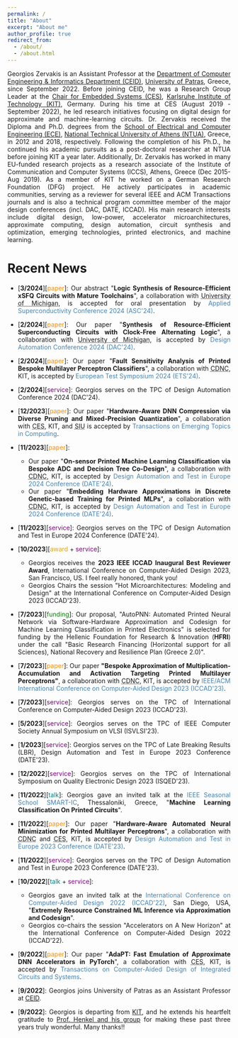 ```yaml
---
permalink: /
title: "About"
excerpt: "About me"
author_profile: true
redirect_from: 
  - /about/
  - /about.html
---
```


<style>
/* Style for links with underlines and no color */
a.underline {
  color: inherit;
  text-decoration: underline dotted;
}
</style>

<style>body {text-align: justify}</style>
Georgios Zervakis is an Assistant Professor at the [Department of Computer Engineering & Informatics Department (CEID)](https://www.ceid.upatras.gr/en), [University of Patras](https://www.upatras.gr/en/), Greece, since September 2022. Before joining CEID, he was a Research Group Leader at the [Chair for Embedded Systems (CES)](https://ces.itec.kit.edu/), [Karlsruhe Institute of Technology (KIT)](https://www.kit.edu/), Germany. During his time at CES (August 2019 - September 2022), he led research initiatives focusing on digital design for approximate and machine-learning circuits. Dr. Zervakis received the Diploma and Ph.D. degrees from the [School of Electrical and Computer Engineering (ECE)](https://www.ece.ntua.gr/en), [National Technical University of Athens (NTUA)](https://www.ntua.gr/en/), Greece, in 2012 and 2018, respectively. Following the completion of his Ph.D., he continued his academic pursuits as a post-doctoral researcher at NTUA before joining KIT a year later.  Additionally, Dr. Zervakis has worked in many EU-funded research projects as a research associate of the Institute of Communication and Computer Systems (ICCS), Athens, Greece (Dec 2015-Aug 2019). As a member of KIT he worked on a German Research Foundation (DFG) project. He actively participates in academic communities, serving as a reviewer for several IEEE and ACM Transactions journals and is also a technical program committee member of the major design conferences (incl. DAC, DATE, ICCAD). His main research interests include digital design, low-power, accelerator microarchitectures, approximate computing, design automation, circuit synthesis and optimization, emerging technologies,  printed electronics, and machine learning.

Recent News
===
* [**3/2024**][<span style="color:darkorange">paper</span>]: Our abstract "**Logic Synthesis of Resource-Efficient xSFQ Circuits with Mature Toolchains**", a collaboration with <a href="https://cse.engin.umich.edu/" class="underline">University of Michigan</a>, is accepted for oral presentation by <span style="color:SteelBlue">
Applied Superconductivity Conference 2024 (ASC'24)</span>.

* [**2/2024**][<span style="color:darkorange">paper</span>]: Our paper "**Synthesis of Resource-Efficient Superconducting Circuits with Clock-Free Alternating Logic**", a collaboration with <a href="https://cse.engin.umich.edu/" class="underline">University of Michigan</a>, is accepted by <span style="color:SteelBlue">Design Automation Conference 2024 (DAC'24)</span>.

* [**2/2024**][<span style="color:darkorange">paper</span>]: Our paper "**Fault Sensitivity Analysis of Printed Bespoke Multilayer Perceptron Classifiers**", a collaboration with <a href="https://cdnc.itec.kit.edu/" class="underline">CDNC</a>, KIT, is accepted by <span style="color:SteelBlue">European Test Symposium 2024 (ETS'24)</span>.

* [**2/2024**][<span style="color:purple">service</span>]: Georgios serves on the TPC of Design Automation Conference 2024 (DAC'24).
  
* [**12/2023**][<span style="color:darkorange">paper</span>]: Our paper "**Hardware-Aware DNN Compression via Diverse Pruning and Mixed-Precision Quantization**", a collaboration with <a href="https://ces.itec.kit.edu/" class="underline">CES</a>, KIT, and <a href="https://siu.edu/" class="underline">SIU</a> is accepted by <span style="color:SteelBlue">Transactions on Emerging Topics in Computing</span>.

* [**11/2023**][<span style="color:darkorange">paper</span>]:
  * Our paper "**On-sensor Printed Machine Learning Classification via Bespoke ADC and Decision Tree Co-Design**", a collaboration with <a href="https://cdnc.itec.kit.edu/" class="underline">CDNC</a>, KIT, is accepted by <span style="color:SteelBlue">Design Automation and Test in Europe 2024 Conference (DATE'24)</span>.
  * Our paper "**Embedding Hardware Approximations in Discrete Genetic-based Training for Printed MLPs**", a collaboration with <a href="https://cdnc.itec.kit.edu/" class="underline">CDNC</a>, KIT, is accepted by <span style="color:SteelBlue">Design Automation and Test in Europe 2024 Conference (DATE'24)</span>.

* [**11/2023**][<span style="color:purple">service</span>]: Georgios serves on the TPC of Design Automation and Test in Europe 2024 Conference (DATE'24).

* [**10/2023**][<span style="color:GoldenRod">award</span> + <span style="color:purple">service</span>]:
  * Georgios receives the **2023 IEEE ICCAD Inaugural Best Reviewer Award**, International Conference on Computer-Aided Design 2023, San Francisco, US. I feel really honored, thank you!
  * Georgios Chairs the session "Hot Microarchitectures: Modeling and Design" at the International Conference on Computer-Aided Design 2023 (ICCAD'23).

* [**7/2023**][<span style="color:green">funding</span>]: Our proposal, "AutoPNN: Automated Printed Neural Network via Software-Hardware Approximation and Codesign for Machine Learning Classification in Printed Electronics" is selected for funding by the Hellenic Foundation for Research & Innovation (**HFRI**) under the call "Basic Research Financing (Horizontal support for all Sciences), National Recovery and Resilience Plan (Greece 2.0)".

* [**7/2023**][<span style="color:darkorange">paper</span>]: Our paper **"Bespoke Approximation of Multiplication-Accumulation and Activation Targeting Printed Multilayer Perceptrons"**, a collaboration with <a href="https://cdnc.itec.kit.edu/" class="underline">CDNC</a>, KIT, is accepted by <span style="color:SteelBlue"> IEEE/ACM International Conference on Computer-Aided Design 2023 (ICCAD'23)</span>. 

* [**7/2023**][<span style="color:purple">service</span>]: Georgios serves on the TPC of International Conference on Computer-Aided Design 2023 (ICCAD'23).

* [**5/2023**][<span style="color:purple">service</span>]: Georgios serves on the TPC of IEEE Computer Society Annual Symposium on VLSI (ISVLSI'23).

* [**1/2023**][<span style="color:purple">service</span>]: Georgios serves on the TPC of Late Breaking Results (LBR), Design Automation and Test in Europe 2023 Conference (DATE'23).

* [**12/2022**][<span style="color:purple">service</span>]: Georgios serves on the TPC of International Symposium on Quality Electronic Design 2023 (ISQED'23).

* [**11/2022**][<span style="color:Teal">talk</span>]: Georgios gave an invited talk at the <span style="color:SteelBlue">IEEE Seasonal School SMART-IC</span>, Thessaloniki, Greece, "**Machine Learning Classification On Printed Circuits**".

* [**11/2022**][<span style="color:darkorange">paper</span>]: Our paper "**Hardware-Aware Automated Neural Minimization for Printed Multilayer Perceptrons**", a collaboration with <a href="https://cdnc.itec.kit.edu/" class="underline">CDNC</a> and <a href="https://ces.itec.kit.edu/ " class="underline">CES</a>, KIT, is accepted by <span style="color:SteelBlue">Design Automation and Test in Europe 2023 Conference (DATE'23)</span>.

* [**11/2022**][<span style="color:purple">service</span>]: Georgios serves on the TPC of Design Automation and Test in Europe 2023 Conference (DATE'23). 

* [**10/2022**][<span style="color:Teal">talk</span> + <span style="color:purple">service</span>]:
  * Georgios gave an invited talk at the <span style="color:SteelBlue">International Conference on Computer-Aided Design 2022 (ICCAD'22)</span>, San Diego, USA, "**Extremely Resource Constrained ML Inference via Approximation and Codesign**".
  * Georgios co-chairs the session "Accelerators on A New Horizon" at the International Conference on Computer-Aided Design 2022 (ICCAD'22).

* [**9/2022**][<span style="color:darkorange">paper</span>]: Our paper "**AdaPT: Fast Emulation of Approximate DNN Accelerators in PyTorch**", a collaboration with <a href="https://ces.itec.kit.edu/" class="underline">CES</a>, KIT, is accepted by <span style="color:SteelBlue">Transactions on Computer-Aided Design of Integrated Circuits and Systems</span>.

* \[**9/2022**\]: Georgios joins University of Patras as an Assistant Professor at [CEID](https://www.ceid.upatras.gr/en).

* \[**9/2022**\]: Georgios is departing from [KIT](https://www.kit.edu/), and he extends his heartfelt gratitude to [Prof. Henkel and his group](https://ces.itec.kit.edu/) for making these past three years truly wonderful. Many thanks!!
